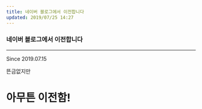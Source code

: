 ```yaml
---
title: 네이버 블로그에서 이전합니다
updated: 2019/07/25 14:27
---
```


### 네이버 블로그에서 이전합니다
---

Since 2019.07.15


뜬금없지만
# 아무튼 이전함!
